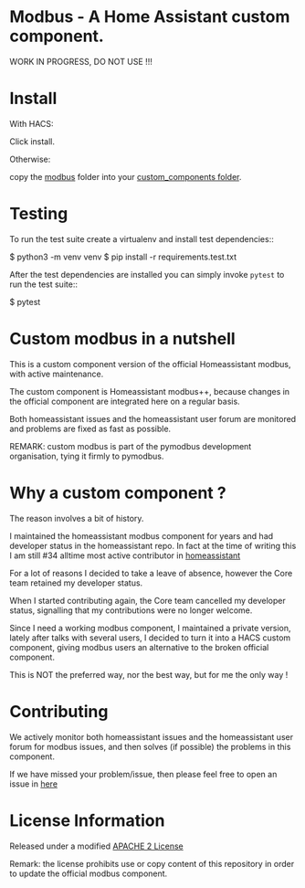 Modbus - A Home Assistant custom component.
=== 

WORK IN PROGRESS, DO NOT USE !!!


Install
===

With HACS:

   Click install.

Otherwise:

   copy the [modbus](https://github.com/pymodbus-dev/homeassistant_modbus/blob/dev/custom_components/modbus)
   folder into your [custom_components folder](https://developers.home-assistant.io/docs/creating_integration_file_structure/#where-home-assistant-looks-for-integrations).

Testing 
===

To run the test suite create a virtualenv and install test dependencies::

   $ python3 -m venv venv
   $ pip install -r requirements.test.txt

After the test dependencies are installed you can simply invoke `pytest` to run
the test suite::

   $ pytest


Custom modbus in a nutshell
===

This is a custom component version of the official Homeassistant modbus,
with active maintenance.

The custom component is Homeassistant modbus++, because changes in the official
component are integrated here on a regular basis.

Both homeassistant issues and the homeassistant user forum are monitored and
problems are fixed as fast as possible.

REMARK: custom modbus is part of the pymodbus development organisation, tying it
firmly to pymodbus.


Why a custom component ?
===

The reason involves a bit of history.

I maintained the homeassistant modbus component for years and had 
developer status in the homeassistant repo. In fact at the time of writing 
this I am still #34 alltime most active contributor in
[homeassistant](https://github.com/home-assistant/core/graphs/contributors)

For a lot of reasons I decided to take a leave of absence, however the Core team
retained my developer status.

When I started contributing again, the Core team cancelled my developer status,
signalling that my contributions were no longer welcome.

Since I need a working modbus component, I maintained a private version,
lately after talks with several users, I decided to turn it into a HACS custom component,
giving modbus users an alternative to the broken official component.

This is NOT the preferred way, nor the best way, but for me the only way !


Contributing
===

We actively monitor both homeassistant issues and the homeassistant user forum for
modbus issues, and then solves (if possible) the problems in this component.

If we have missed your problem/issue, then please feel free to open an issue in
[here](https://github.com/pymodbus-dev/homeassistant_modbus/issues>)


License Information
===

Released under a modified [APACHE 2 License](https://github.com/pymodbus-dev/homeassistant_modbus/blob/dev/LICENSE)

Remark: the license prohibits use or copy content of this repository in order to update
the official modbus component.
